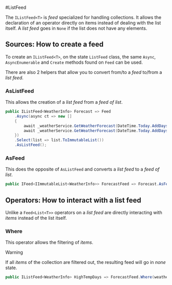#ListFeed

The `IListFeed<T>` is _feed_ specialized for handling collections.
It allows the declaration of an operator directly on items instead of dealing with the list itself.
A _list feed_ goes in `None` if the list does not have any elements.

## Sources: How to create a feed
To create an `IListFeed<T>`, on the state `ListFeed` class, the same `Async`, `AsyncEnumerable` and `Create` methods found on `Feed` can be used.

There are also 2 helpers that allow you to convert from/to a _feed_ to/from a _list feed_.

### AsListFeed
This allows the creation of a _list feed_ from a _feed of list_.

```csharp
public IListFeed<WeatherInfo> Forecast => Feed
	.Async(async ct => new []
	{
		await _weatherService.GetWeatherForecast(DateTime.Today.AddDays(1), ct),
		await _weatherService.GetWeatherForecast(DateTime.Today.AddDays(2), ct),
	})
	.Select(list => list.ToImmutableList())
	.AsListFeed();
```

### AsFeed
This does the opposite of `AsListFeed` and converts a _list feed_ to a _feed of list_.

```csharp
public IFeed<IImmutableList<WeatherInfo>> ForecastFeed => Forecast.AsFeed();
```

## Operators: How to interact with a list feed
Unlike a `Feed<List<T>>` operators on a _list feed_ are directly interacting with _items_ instead of the list itself.

### Where
This operator allows the filtering of _items_.

> [!WARNING]
> If all _items_ of the collection are filtered out, the resulting feed will go in _none_ state.

```csharp
public IListFeed<WeatherInfo> HighTempDays => ForecastFeed.Where(weather => weather.Temperature >= 28);
```
